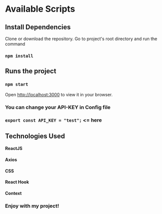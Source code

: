 # Available Scripts

## Install Dependencies

Clone or download the repository. Go to project's root directory and run the command

### `npm install`

## Runs the project

### `npm start`

Open [http://localhost:3000](http://localhost:3000) to view it in your browser.

### You can change your API-KEY in Config file

### `export const API_KEY = "test";` <= here

## Technologies Used

#### ReactJS

#### Axios

#### CSS

#### React Hook

#### Context

### Enjoy with my project!
